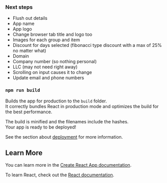 ### Next steps

- Flush out details
- App name
- App logo
- Change browser tab title and logo too
- Images for each group and item
- Discount for days selected (fibonacci type discount with a max of 25% no matter what)
- Domain
- Company number (so nothing personal)
- LLC (may not need right away)
- Scrolling on input causes it to change 
- Update email and phone numbers

### `npm run build`

Builds the app for production to the `build` folder.\
It correctly bundles React in production mode and optimizes the build for the best performance.

The build is minified and the filenames include the hashes.\
Your app is ready to be deployed!

See the section about [deployment](https://facebook.github.io/create-react-app/docs/deployment) for more information.

## Learn More

You can learn more in the [Create React App documentation](https://facebook.github.io/create-react-app/docs/getting-started).

To learn React, check out the [React documentation](https://reactjs.org/).
